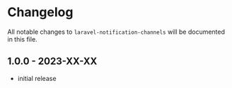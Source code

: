 # Changelog

All notable changes to `laravel-notification-channels` will be documented in this file.

## 1.0.0 - 2023-XX-XX

- initial release

